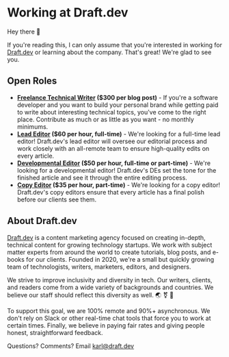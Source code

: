 # Working at Draft.dev

Hey there 👋

If you're reading this, I can only assume that you're interested in working for [Draft.dev](http://draft.dev/) or learning about the company. That's great! We're glad to see you.

## Open Roles

- **[Freelance Technical Writer](https://draft.dev/write) ($300 per blog post)** - If you're a software developer and you want to build your personal brand while getting paid to write about interesting technical topics, you've come to the right place. Contribute as much or as little as you want - no monthly minimums.
- **[Lead Editor](https://github.com/draftdev/jobs/blob/main/lead-editor.md) ($60 per hour, full-time)** - We're looking for a full-time lead editor! Draft.dev's lead editor will oversee our editorial process and work closely with an all-remote team to ensure high-quality edits on every article.
- **[Developmental Editor](https://github.com/draftdev/jobs/blob/main/editor.md) ($50 per hour, full-time or part-time)** - We're looking for a developmental editor! Draft.dev's DEs set the tone for the finished article and see it through the entire editing process.
- **[Copy Editor](https://github.com/draftdev/jobs/blob/main/copyeditor.md) ($35 per hour, part-time)** - We're looking for a copy editor! Draft.dev's copy editors ensure that every article has a final polish before our clients see them.

## About Draft.dev
[Draft.dev](http://draft.dev/) is a content marketing agency focused on creating in-depth, technical content for growing technology startups. We work with subject matter experts from around the world to create tutorials, blog posts, and e-books for our clients. Founded in 2020, we're a small but quickly growing team of technologists, writers, marketers, editors, and designers.

We strive to improve inclusivity and diversity in tech. Our writers, clients, and readers come from a wide variety of backgrounds and countries. We believe our staff should reflect this diversity as well. 🌏 ⚧ 🌈

To support this goal, we are 100% remote and 90%+ asynchronous. We don't rely on Slack or other real-time chat tools that force you to work at certain times. Finally, we believe in paying fair rates and giving people honest, straightforward feedback.

Questions? Comments? Email karl@draft.dev
